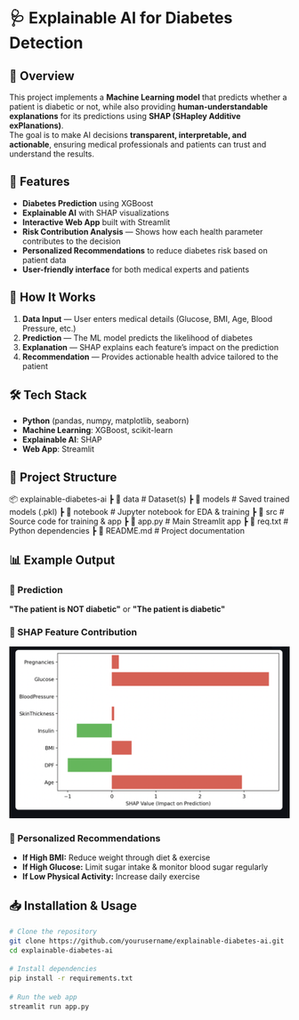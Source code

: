 # 🩺 Explainable AI for Diabetes Detection

## 📌 Overview
This project implements a **Machine Learning model** that predicts whether a patient is diabetic or not, while also providing **human-understandable explanations** for its predictions using **SHAP (SHapley Additive exPlanations)**.  
The goal is to make AI decisions **transparent, interpretable, and actionable**, ensuring medical professionals and patients can trust and understand the results.

## 🚀 Features
- **Diabetes Prediction** using XGBoost  
- **Explainable AI** with SHAP visualizations  
- **Interactive Web App** built with Streamlit  
- **Risk Contribution Analysis** — Shows how each health parameter contributes to the decision  
- **Personalized Recommendations** to reduce diabetes risk based on patient data  
- **User-friendly interface** for both medical experts and patients  

## 🧠 How It Works
1. **Data Input** — User enters medical details (Glucose, BMI, Age, Blood Pressure, etc.)  
2. **Prediction** — The ML model predicts the likelihood of diabetes  
3. **Explanation** — SHAP explains each feature’s impact on the prediction  
4. **Recommendation** — Provides actionable health advice tailored to the patient  

## 🛠️ Tech Stack
- **Python** (pandas, numpy, matplotlib, seaborn)
- **Machine Learning**: XGBoost, scikit-learn
- **Explainable AI**: SHAP
- **Web App**: Streamlit

## 📂 Project Structure
📦 explainable-diabetes-ai
┣ 📂 data # Dataset(s)
┣ 📂 models # Saved trained models (.pkl)
┣ 📂 notebook # Jupyter notebook for EDA & training
┣ 📂 src # Source code for training & app
┣ 📜 app.py # Main Streamlit app
┣ 📜 req.txt # Python dependencies
┣ 📜 README.md # Project documentation

## 📊 Example Output
### 🔹 Prediction
**"The patient is NOT diabetic"** or **"The patient is diabetic"**

### 🔹 SHAP Feature Contribution
![SHAP Summary Plot](shap_summary.png)

### 🔹 Personalized Recommendations
- **If High BMI:** Reduce weight through diet & exercise  
- **If High Glucose:** Limit sugar intake & monitor blood sugar regularly  
- **If Low Physical Activity:** Increase daily exercise  

## 📥 Installation & Usage
```bash
# Clone the repository
git clone https://github.com/yourusername/explainable-diabetes-ai.git
cd explainable-diabetes-ai

# Install dependencies
pip install -r requirements.txt

# Run the web app
streamlit run app.py
